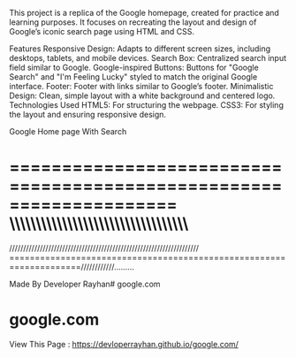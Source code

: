 This project is a replica of the Google homepage, created for practice and learning purposes. It focuses on recreating the layout and design of Google’s iconic search page using HTML and CSS.

Features
Responsive Design: Adapts to different screen sizes, including desktops, tablets, and mobile devices.
Search Box: Centralized search input field similar to Google.
Google-inspired Buttons: Buttons for "Google Search" and "I'm Feeling Lucky" styled to match the original Google interface.
Footer: Footer with links similar to Google’s footer.
Minimalistic Design: Clean, simple layout with a white background and centered logo.
Technologies Used
HTML5: For structuring the webpage.
CSS3: For styling the layout and ensuring responsive design.

Google Home page With Search

====================================================================
\\\\\\\\\\\\\\\\\\\\\\\\\\\\\\\\\\\\\\\\\\\\\\\\\\\\\\\\\\\\\\\\\\\\
====================================================================
////////////////////////////////////////////////////////////////////
====================================================================////////////.........

Made By
Developer Rayhan# google.com
# google.com
View This Page : https://devloperrayhan.github.io/google.com/